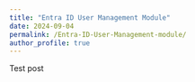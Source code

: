 ```yaml
---
title: "Entra ID User Management Module"
date: 2024-09-04
permalink: /Entra-ID-User-Management-module/
author_profile: true
---
```

Test post
